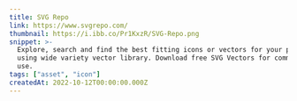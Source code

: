 ```yaml
---
title: SVG Repo
link: https://www.svgrepo.com/
thumbnail: https://i.ibb.co/Pr1KxzR/SVG-Repo.png
snippet: >-
  Explore, search and find the best fitting icons or vectors for your projects
  using wide variety vector library. Download free SVG Vectors for commercial
  use.
tags: ["asset", "icon"]
createdAt: 2022-10-12T00:00:00.000Z
---
```

